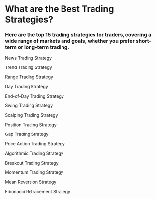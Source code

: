 # What are the Best Trading Strategies?
### Here are the top 15 trading strategies for traders, covering a wide range of markets and goals, whether you prefer short-term or long-term trading.

News Trading Strategy

Trend Trading Strategy

Range Trading Strategy

Day Trading Strategy

End-of-Day Trading Strategy

Swing Trading Strategy

Scalping Trading Strategy

Position Trading Strategy

Gap Trading Strategy

Price Action Trading Strategy

Algorithmic Trading Strategy

Breakout Trading Strategy

Momentum Trading Strategy

Mean Reversion Strategy

Fibonacci Retracement Strategy
